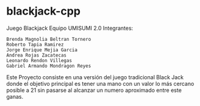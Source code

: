 # blackjack-cpp
Juego Blackjack
Equipo UMISUMI 2.0
Integrantes:
    
    Brenda Magnolia Beltran Tornero
    Roberto Tapia Ramirez
    Jorge Enrique Mejia Garcia
    Andrea Rojas Zacatecas
    Leonardo Rendon Villegas
    Gabriel Armando Mondragon Reyes

Este Proyecto consiste en una versión del juego tradicional Black Jack donde el objetivo principal es tener una mano con un valor lo más cercano posible a 21 sin pasarse al alcanzar un numero aproximado entre este ganas.
